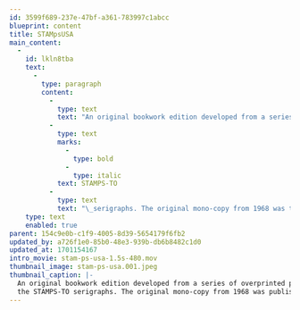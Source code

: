 ```yaml
---
id: 3599f689-237e-47bf-a361-783997c1abcc
blueprint: content
title: STAMpsUSA
main_content:
  -
    id: lkln8tba
    text:
      -
        type: paragraph
        content:
          -
            type: text
            text: "An original bookwork edition developed from a series of overprinted proof sheets from the\_"
          -
            type: text
            marks:
              -
                type: bold
              -
                type: italic
            text: STAMPS-TO
          -
            type: text
            text: "\_serigraphs. The original mono-copy from 1968 was then published in 1976 using the newly developed electrostatic color-Xerox technology that was temporarily housed at RISD for the design department to experiment with.\_The color xerox machine did not always work  well and created printing glitches—but were embraced to have value. With these accidents becoming an integral part of the book caused by “chance” being a “PS” (postscript) of sorts gave the book it title.\_The bookwork was produced as a limited paperback edition of 50 numbered copies: 18 x 19 cm, 46 pages."
    type: text
    enabled: true
parent: 154c9e0b-c1f9-4005-8d39-5654179f6fb2
updated_by: a726f1e0-85b0-48e3-939b-db6b8482c1d0
updated_at: 1701154167
intro_movie: stam-ps-usa-1.5s-480.mov
thumbnail_image: stam-ps-usa.001.jpeg
thumbnail_caption: |-
  An original bookwork edition developed from a series of overprinted proof sheets from
  the STAMPS-TO serigraphs. The original mono-copy from 1968 was published in 1976 using the newly developed electrostatic color-Xerox technology. The color xerox machine did not always work well and created printing glitches—but these were embraced as these accidents became an integral part of the book. The bookwork was produced as a limited paperback edition of 50 numbered copies: 18 x 19 cm, 46 pages.
---
```

